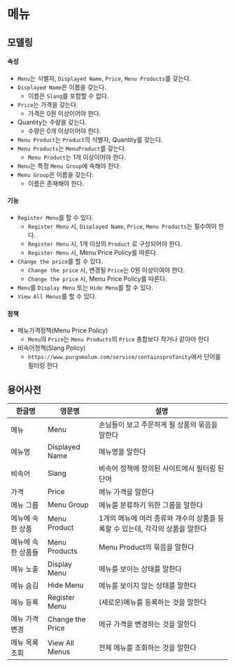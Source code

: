 # 메뉴

## 모델링
#### 속성
- `Menu`는 식별자, `Displayed Name`, `Price`, `Menu Products`를 갖는다.
- `Displayed Name`은 이름을 갖는다.
    - 이름은 `Slang`를 포함할 수 없다.
- `Price`는 가격을 갖는다.
    - 가격은 0원 이상이어야 한다.
- Quantity는 수량을 갖는다.
    - 수량은 0개 이상이어야 한다.
- `Menu Product`는 `Product`의 식별자, Quantity를 갖는다.
- `Menu Products`는 `MenuProduct`를 갖는다.
  - `Menu Product`는 1개 이상이어야 한다.
- `Menu`는 특정 `Menu Group`에 속해야 한다.
- `Menu Group`은 이름을 갖는다.
    - 이름은 존재해야 한다.
#### 기능
- `Register Menu`를 할 수 있다.
    - `Register Menu` 시, `Displayed Name`, `Price`, `Menu Products`는 필수여야 한다.
    - `Register Menu` 시, 1개 이상의 `Product` 로 구성되어야 한다.
    - `Register Menu` 시, Menu Price Policy를 따른다.
- `Change the price`를 할 수 있다.
    - `Change the price` 시, 변경될 `Price`는 0원 이상이여야 한다.
    - `Change the price` 시, Menu Price Policy를 따른다.
- `Menu`를 `Display Menu` 또는 `Hide Menu`를 할 수 있다.
- `View All Menus`를 할 수 있다.

#### 정책
- 메뉴가격정책(Menu Price Policy)
    - `Menu`의 `Price`는 `Menu Products`의 `Price` 총합보다 작거나 같아야 한다
- 비속어정책(Slang Policy)
    - `https://www.purgomalum.com/service/containsprofanity`에서 단어를 필터링 한다


## 용어사전
| 한글명 | 영문명 | 설명 |
| --- | --- | --- |
| 메뉴 | Menu | 손님들이 보고 주문하게 될 상품의 묶음을 말한다 |
| 메뉴명 | Displayed Name | 메뉴명을 말한다 |
| 비속어 | Slang | 비속어 정책에 정의된 사이트에서 필터링 된 단어 |
| 가격 | Price | 메뉴 가격을 말한다 |
| 메뉴 그룹 | Menu Group | 메뉴를 분류하기 위한 그룹을 말한다 |
| 메뉴에 속한 상품 | Menu Product | 1개의 메뉴에 여러 종류와 개수의 상품을 등록할 수 있는데, 각각의 상품을 말한다 |
| 메뉴에 속한 상품들 | Menu Products | Menu Product의 묶음을 말한다 |
| 메뉴 노출 | Display Menu | 메뉴를 보이는 상태를 말한다 |
| 메뉴 숨김 | Hide Menu | 메뉴를 보이지 않는 상태를 말한다 |
| 메뉴 등록 | Register Menu | (새로운)메뉴를 등록하는 것을 말한다 |
| 메뉴 가격 변경 | Change the Price | 메규 가격을 변경하는 것을 말한다 |
| 메뉴 목록 조회 | View All Menus | 전체 메뉴를 조회하는 것을 말한다 |
